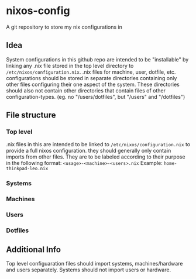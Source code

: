 # nixos-config
A git repository to store my nix configurations in

## Idea
System configurations in this github repo are intended to be "installable" by linking any .nix file stored in the top level directory to `/etc/nixos/configuration.nix`. .nix files for machine, user, dotfile, etc. configurations should be stored in separate directories containing only other files configuring their one aspect of the system. These directories should also not contain other directories that contain files of other configuration-types. (eg. no "/users/dotfiles", but "/users" and "/dotfiles")
## File structure
### Top level
.nix files in this are intended to be linked to `/etc/nixos/configuration.nix` to provide a full nixos configuration. they should generally only contain imports from other files. They are to be labeled according to their purpose in the following format: `<usage>-<machine>-<users>.nix`
Example: `home-thinkpad-leo.nix`

### Systems
### Machines
### Users
### Dotfiles

## Additional Info
Top level configuaration files should import systems, machines/hardware and users separately. Systems should not import users or hardware.
